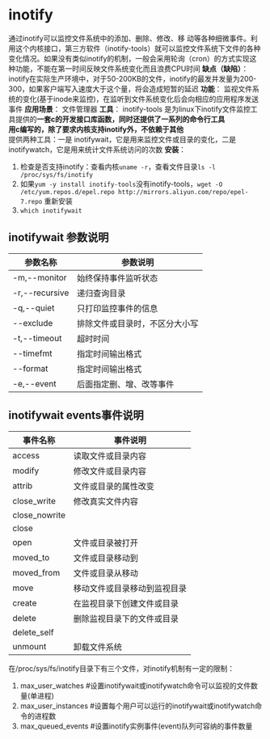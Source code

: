 # inotify
通过inotify可以监控文件系统中的添加、删除、修改、移 动等各种细微事件。利用这个内核接口，第三方软件（inotify-tools）就可以监控文件系统下文件的各种变化情况。如果没有类似inotify的机制，一般会采用轮询（cron）的方式实现这种功能，不能在第一时间反映文件系统变化而且浪费CPU时间
**缺点（缺陷）**：inotify在实际生产环境中，对于50-200KB的文件，inotify的最发并发量为200-300，如果客户端写入速度大于这个量，将会造成短暂的延迟
**功能**：
监视文件系统的变化(基于inode来监控)，在监听到文件系统变化后会向相应的应用程序发送事件
**应用场景**：
文件管理器
**工具**：
inotify-tools 是为linux下inotify文件监控工具提供的**一套c的开发接口库函数，同时还提供了一系列的命令行工具**<br>
              **用c编写的，除了要求内核支持inotify外，不依赖于其他**<br>
              提供两种工具：一是 inotifywait，它是用来监控文件或目录的变化，二是inotifywatch，它是用来统计文件系统访问的次数
**安装**：
1. 检查是否支持inotify：查看内核`uname -r`，查看文件目录`ls -l /proc/sys/fs/inotify`
2. 如果`yum -y install inotify-tools`没有inotify-tools，`wget -O /etc/yum.repos.d/epel.repo http://mirrors.aliyun.com/repo/epel-7.repo` 重新安装
3. `which inotifywait`

inotifywait 参数说明
--------------------
|参数名称 |	参数说明 |
|-------|--------|
|-m,--monitor |	始终保持事件监听状态|
|-r,--recursive |	递归查询目录|
|-q,--quiet |	只打印监控事件的信息|
|--exclude |	排除文件或目录时，不区分大小写|
|-t,--timeout |	超时时间|
|--timefmt |	指定时间输出格式|
|--format |	指定时间输出格式|
|-e,--event |	后面指定删、增、改等事件|

inotifywait events事件说明
---------------------
|事件名称	|事件说明|
|--------|-------|
|access |	读取文件或目录内容|
|modify |	修改文件或目录内容|
|attrib |	文件或目录的属性改变|
|close_write |	修改真实文件内容|
|close_nowrite |	 |
|close 	 ||
|open |	文件或目录被打开|
|moved_to |	文件或目录移动到|
|moved_from |	文件或目录从移动|
|move |	移动文件或目录移动到监视目录|
|create |	在监视目录下创建文件或目录|
|delete |	删除监视目录下的文件或目录|
|delete_self |	 |
|unmount |	卸载文件系统|

在/proc/sys/fs/inotify目录下有三个文件，对inotify机制有一定的限制：
1. max_user_watches #设置inotifywait或inotifywatch命令可以监视的文件数量(单进程)
2. max_user_instances #设置每个用户可以运行的inotifywait或inotifywatch命令的进程数
3. max_queued_events #设置inotify实例事件(event)队列可容纳的事件数量
